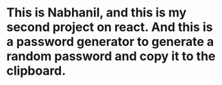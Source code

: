 # This is Nabhanil, and this is my second project on react. And this is a password generator to generate a random password and copy it to the clipboard.
